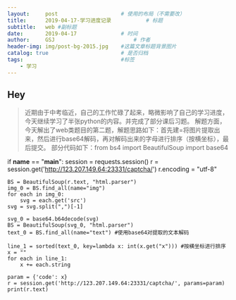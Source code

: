 ```yaml
---
layout:     post   				    # 使用的布局（不需要改）
title:      2019-04-17-学习进度记录			# 标题 
subtitle:   web #副标题
date:       2019-04-17 				# 时间
author:     GSJ 						# 作者
header-img: img/post-bg-2015.jpg 	#这篇文章标题背景图片
catalog: true 						# 是否归档
tags:								#标签
    - 学习
---
```


## Hey
>近期由于中考临近，自己的工作忙碌了起来，略微影响了自己的学习进度，今天继续学习了半张python的内容。并完成了部分课后习题。
解题方面，今天解出了web类题目的第二题，解题思路如下：首先建=将图片提取出来，然后进行base64解码，再对解码出来的字母进行排序（按横坐标），最后提交。
部分代码如下：from bs4 import BeautifulSoup
import base64

if __name__ == "__main__":
    session = requests.session()
    r = session.get('http://123.207.149.64:23331/captcha/')
    r.encoding = "utf-8"

    BS = BeautifulSoup(r.text, "html.parser")
    img_0 = BS.find_all(name="img")
    for each in img_0:
        svg = each.get('src')
    svg = svg.split(",")[-1]

    svg_0 = base64.b64decode(svg)
    BS = BeautifulSoup(svg_0, "html.parser")
    text_0 = BS.find_all(name="text") #使用base64对提取的文本解码

    line_1 = sorted(text_0, key=lambda x: int(x.get("x"))) #按横坐标进行排序
    x = ""
    for each in line_1:
        x += each.string

    param = {'code': x}
    r = session.get('http://123.207.149.64:23331/captcha/', params=param)
    print(r.text)
